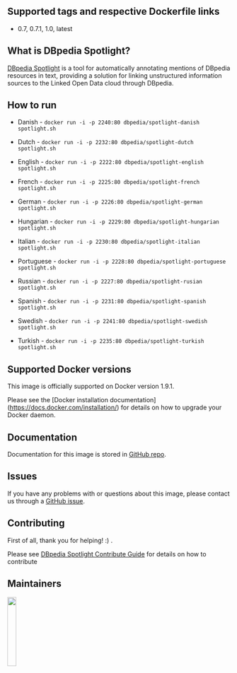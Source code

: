 ## Supported tags and respective Dockerfile links

* 0.7,  0.7.1, 1.0, latest 


## What is DBpedia Spotlight?

[DBpedia Spotlight](http://wikipedia.org/wiki/DBpedia#DBpedia_Spotlight) is a tool for automatically annotating mentions of DBpedia resources in text, providing a solution for linking unstructured information sources to the Linked Open Data cloud through DBpedia.

## How to run

* Danish     - ```docker run -i -p 2240:80 dbpedia/spotlight-danish spotlight.sh```

* Dutch      - ```docker run -i -p 2232:80 dbpedia/spotlight-dutch spotlight.sh```

* English    - ```docker run -i -p 2222:80 dbpedia/spotlight-english spotlight.sh```

* French     - ```docker run -i -p 2225:80 dbpedia/spotlight-french spotlight.sh```

* German     - ```docker run -i -p 2226:80 dbpedia/spotlight-german spotlight.sh```

* Hungarian  - ```docker run -i -p 2229:80 dbpedia/spotlight-hungarian spotlight.sh```

* Italian    - ```docker run -i -p 2230:80 dbpedia/spotlight-italian spotlight.sh```

* Portuguese - ```docker run -i -p 2228:80 dbpedia/spotlight-portuguese spotlight.sh```

* Russian    - ```docker run -i -p 2227:80 dbpedia/spotlight-rusian spotlight.sh```

* Spanish    - ```docker run -i -p 2231:80 dbpedia/spotlight-spanish spotlight.sh```

* Swedish    - ```docker run -i -p 2241:80 dbpedia/spotlight-swedish spotlight.sh```

* Turkish    - ```docker run -i -p 2235:80 dbpedia/spotlight-turkish spotlight.sh```

## Supported Docker versions
This image is officially supported on Docker version 1.9.1.

Please see the [Docker installation documentation] (https://docs.docker.com/installation/) for details on how to upgrade your Docker daemon.

## Documentation

Documentation for this image is stored in [GitHub repo](http://github.com/dbpedia-spotlight/dbpedia-spotlight/wiki).

## Issues
If you have any problems with or questions about this image, please contact us through a [GitHub issue](http://github.com/dbpedia-spotlight/dbpedia-spotlight/issues).


## Contributing

First of all, thank you for helping! :) .

Please see [DBpedia Spotlight Contribute Guide](https://github.com/dbpedia-spotlight/dbpedia-spotlight/wiki/Contributing) for details on how to contribute


## Maintainers

<a href="http://infai.org"><img src="https://infai.org/wp-content/uploads/2017/08/InfAI-Logo.png" align="left" height="20%" width="20%" ></a>

